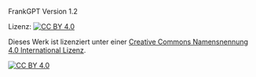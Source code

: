 FrankGPT Version 1.2

Lizenz: [![CC BY 4.0][cc-by-shield]][cc-by]

Dieses Werk ist lizenziert unter einer
[Creative Commons Namensnennung 4.0 International Lizenz][cc-by].

[![CC BY 4.0][cc-by-image]][cc-by]

[cc-by]: http://creativecommons.org/licenses/by/4.0/
[cc-by-image]: https://i.creativecommons.org/l/by/4.0/88x31.png
[cc-by-shield]: https://img.shields.io/badge/License-CC%20BY%204.0-lightgrey.svg
